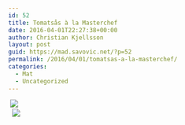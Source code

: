 ```yaml
---
id: 52
title: Tomatsås à la Masterchef
date: 2016-04-01T22:27:38+00:00
author: Christian Kjellsson
layout: post
guid: https://mad.savovic.net/?p=52
permalink: /2016/04/01/tomatsas-a-la-masterchef/
categories:
  - Mat
  - Uncategorized
---
```

&nbsp;[![](https://mad.savovic.net/wp-content/uploads/2016/04/img_0144.jpg)](https://mad.savovic.net/wp-content/uploads/2016/04/img_0144.jpg)&nbsp;&nbsp;  
&nbsp;&nbsp;[![](https://mad.savovic.net/wp-content/uploads/2016/04/img_0146.jpg)](https://mad.savovic.net/wp-content/uploads/2016/04/img_0146.jpg)&nbsp;